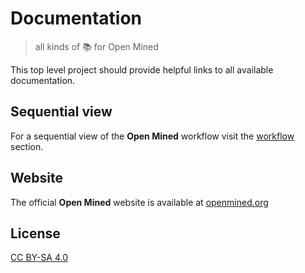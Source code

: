 # Documentation

> all kinds of 📚 for Open Mined

This top level project should provide helpful links to all available documentation.

## Sequential view

For a sequential view of the **Open Mined** workflow visit the [workflow](./workflow) section.


## Website

The official **Open Mined** website is available at [openmined.org](http://openmined.org)

## License

[CC BY-SA 4.0](https://creativecommons.org/licenses/by-sa/4.0/)
